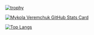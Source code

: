 [![trophy](https://github-profile-trophy.vercel.app/?username=mykola-vrmchk&theme=onedark&column=4&margin-w=10&margin-h=10&no-frame=true)](https://github.com/ryo-ma/github-profile-trophy)

[![Mykola Veremchuk GitHub Stats Card](https://github-readme-stats.vercel.app/api?username=mykola-vrmchk&show_icons=true&theme=monokai&hide_border=true&card_width=470px)](https://github.com/anuraghazra/github-readme-stats)

[![Top Langs](https://github-readme-stats.vercel.app/api/top-langs/?username=mykola-vrmchk&theme=monokai&hide_border=true&card_width=470px)](https://github.com/anuraghazra/github-readme-stats)
